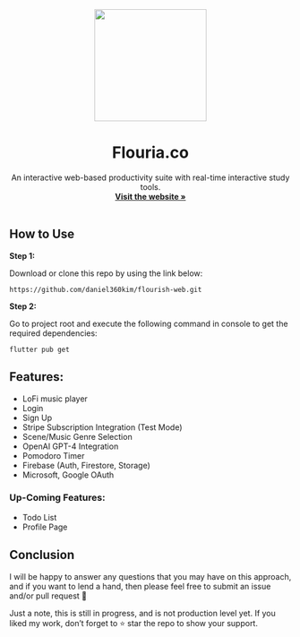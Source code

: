 <!-- Project Logo -->
<div align="center">

<a href="https://github.com/daniel360kim/flourish-web">
    <img src="web/favicon.png alt="Logo" width="200" height="200">
</a>
  <h1 align="center">Flouria.co</h1>
   <p align="center">
    An interactive web-based productivity suite with real-time interactive study tools.
    <br />
    <a href="https://flouria.co"><strong>Visit the website »</strong></a>
    <br />
    <br />
  </p>
  
</div>

## How to Use 

**Step 1:**

Download or clone this repo by using the link below:

```
https://github.com/daniel360kim/flourish-web.git
```

**Step 2:**

Go to project root and execute the following command in console to get the required dependencies: 

```
flutter pub get 
```

## Features:

* LoFi music player
* Login
* Sign Up
* Stripe Subscription Integration (Test Mode)
* Scene/Music Genre Selection
* OpenAI GPT-4 Integration
* Pomodoro Timer
* Firebase (Auth, Firestore, Storage)
* Microsoft, Google OAuth

### Up-Coming Features:

* Todo List
* Profile Page


## Conclusion

I will be happy to answer any questions that you may have on this approach, and if you want to lend a hand, then please feel free to submit an issue and/or pull request 🙂

Just a note, this is still in progress, and is not production level yet. If you liked my work, don’t forget to ⭐ star the repo to show your support.
